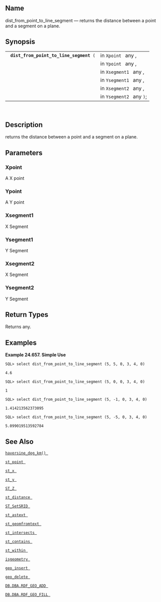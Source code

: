 <div id="fn_dist_from_point_to_line_segment" class="refentry">

<div class="titlepage">

</div>

<div class="refnamediv">

## Name

dist_from_point_to_line_segment — returns the distance between a point
and a segment on a plane.

</div>

<div class="refsynopsisdiv">

## Synopsis

<div id="fsyn_dist_from_point_to_line_segment" class="funcsynopsis">

|                                              |                          |
|----------------------------------------------|--------------------------|
| ` `**`dist_from_point_to_line_segment`**` (` | in `Xpoint ` any ,       |
|                                              | in `Ypoint ` any ,       |
|                                              | in `Xsegment1 ` any ,    |
|                                              | in `Ysegment1 ` any ,    |
|                                              | in `Xsegment2 ` any ,    |
|                                              | in `Ysegment2 ` any `)`; |

<div class="funcprototype-spacer">

 

</div>

</div>

</div>

<div id="desc_dist_from_point_to_line_segment" class="refsect1">

## Description

returns the distance between a point and a segment on a plane.

</div>

<div id="params_dist_from_point_to_line_segment" class="refsect1">

## Parameters

<div id="id130726" class="refsect2">

### Xpoint

A X point

</div>

<div id="id130729" class="refsect2">

### Ypoint

A Y point

</div>

<div id="id130732" class="refsect2">

### Xsegment1

X Segment

</div>

<div id="id130735" class="refsect2">

### Ysegment1

Y Segment

</div>

<div id="id130738" class="refsect2">

### Xsegment2

X Segment

</div>

<div id="id130741" class="refsect2">

### Ysegment2

Y Segment

</div>

</div>

<div id="ret_dist_from_point_to_line_segment" class="refsect1">

## Return Types

Returns any.

</div>

<div id="examples_dist_from_point_to_line_segment" class="refsect1">

## Examples

<div id="ex_dist_from_point_to_line_segment" class="example">

**Example 24.657. Simple Use**

<div class="example-contents">

``` screen
SQL> select dist_from_point_to_line_segment (5, 5, 0, 3, 4, 0)

4.6

SQL> select dist_from_point_to_line_segment (5, 0, 0, 3, 4, 0)

1

SQL> select dist_from_point_to_line_segment (5, -1, 0, 3, 4, 0)

1.414213562373095

SQL> select dist_from_point_to_line_segment (5, -5, 0, 3, 4, 0)

5.099019513592784
```

</div>

</div>

  

</div>

<div id="seealso_dist_from_point_to_line_segment" class="refsect1">

## See Also

<a href="fn_haversine_deg_km.html" class="link"
title="haversine_deg_km"><code
class="function">haversine_deg_km() </code></a>

<a href="fn_st_point.html" class="link" title="st_point"><code
class="function">st_point </code></a>

<a href="fn_st_x.html" class="link" title="st_x"><code
class="function">st_x </code></a>

<a href="fn_st_y.html" class="link" title="st_y"><code
class="function">st_y </code></a>

<a href="fn_st_z.html" class="link" title="ST_Z"><code
class="function">ST_Z </code></a>

<a href="fn_st_distance.html" class="link" title="st_distance"><code
class="function">st_distance </code></a>

<a href="fn_st_setsrid.html" class="link" title="ST_SetSRID"><code
class="function">ST_SetSRID </code></a>

<a href="fn_st_astext.html" class="link" title="st_astext"><code
class="function">st_astext </code></a>

<a href="fn_st_geomfromtext.html" class="link"
title="st_geomfromtext"><code
class="function">st_geomfromtext </code></a>

<a href="fn_st_intersects.html" class="link" title="st_intersects"><code
class="function">st_intersects </code></a>

<a href="fn_st_contains.html" class="link" title="st_contains"><code
class="function">st_contains </code></a>

<a href="fn_st_within.html" class="link" title="st_within"><code
class="function">st_within </code></a>

<a href="fn_isgeometry.html" class="link" title="isgeometry"><code
class="function">isgeometry </code></a>

<a href="fn_geo_insert.html" class="link" title="geo_insert"><code
class="function">geo_insert </code></a>

<a href="fn_geo_delete.html" class="link" title="geo_delete"><code
class="function">geo_delete </code></a>

<a href="fn_rdf_geo_add.html" class="link"
title="DB.DBA.RDF_GEO_ADD"><code
class="function">DB.DBA.RDF_GEO_ADD </code></a>

<a href="fn_rdf_geo_fill.html" class="link"
title="DB.DBA.RDF_GEO_FILL"><code
class="function">DB.DBA.RDF_GEO_FILL </code></a>

</div>

</div>
